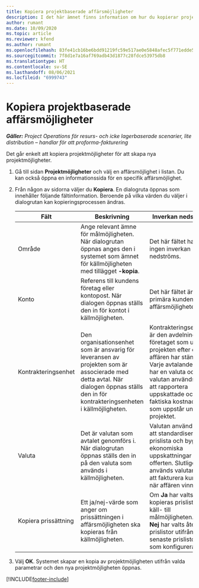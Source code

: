 ```yaml
---
title: Kopiera projektbaserade affärsmöjligheter
description: I det här ämnet finns information om hur du kopierar projektbaserade affärsmöjligheter i Project Operations.
author: rumant
ms.date: 10/09/2020
ms.topic: article
ms.reviewer: kfend
ms.author: rumant
ms.openlocfilehash: 83fe41cb16be6bdd91219fc59e517ae0e5848afec5f771edde575bb5c24f9865
ms.sourcegitcommit: 7f8d1e7a16af769adb43d1877c28fdce53975db8
ms.translationtype: HT
ms.contentlocale: sv-SE
ms.lasthandoff: 08/06/2021
ms.locfileid: "6999743"
---
```

# <a name="copy-project-based-opportunities"></a>Kopiera projektbaserade affärsmöjligheter

_**Gäller:** Project Operations för resurs- och icke lagerbaserade scenarier, lite distribution – handlar för att proforma-fakturering_


Det går enkelt att kopiera projektmöjligheter för att skapa nya projektmöjligheter. 

1. Gå till sidan **Projektmöjligheter** och välj en affärsmöjlighet i listan. Du kan också öppna en informationssida för en specifik affärsmöjlighet. 
2. Från någon av sidorna väljer du **Kopiera**. En dialogruta öppnas som innehåller följande fältinformation. Beroende på vilka värden du väljer i dialogrutan kan kopieringsprocessen ändras.

    | **Fält** | **Beskrivning** | **Inverkan nedströms** |
    | --- | --- | --- |
    | Område | Ange relevant ämne för målmöjligheten. När dialogrutan öppnas anges den i systemet som ämnet för källmöjligheten med tillägget **-kopia**. | Det här fältet har ingen inverkan nedströms. |
    | Konto | Referens till kundens företag eller kontopost. När dialogen öppnas ställs den in för kontot i källmöjligheten. | Det här fältet är den primära kunden i affärsmöjligheten. |
    | Kontrakteringsenhet | Den organisationsenhet som är ansvarig för leveransen av projekten som är associerade med detta avtal. När dialogen öppnas ställs den in för kontrakteringsenheten i källmöjligheten. | Kontrakteringsenheten är den avdelning i företaget som utför projekten efter det att affären har stängts. Varje avtalande enhet har en valuta och valutan används för att rapportera uppskattade och faktiska kostnader som uppstår under projektet. |
    | Valuta | Det är valutan som avtalet genomförs i. När dialogrutan öppnas ställs den in på den valuta som används i källmöjligheten. | Valutan används för att standardisera en prislista och bygga ekonomiska uppskattningar för offerten. Slutligen används valutan för att fakturera kunden när affären vinns. |
    | Kopiera prissättning | Ett ja/nej-värde som anger om prissättningen i affärsmöjligheten ska kopieras från källmöjligheten. | Om **Ja** har valts kopieras prislistor från käll- till målmöjligheten. Om **Nej** har valts återställs prislistor utifrån de senaste prislistorna som konfigurerades. |

3. Välj **OK**. Systemet skapar en kopia av projektmöjligheten utifrån valda parametrar och den nya projektmöjligheten öppnas.


[!INCLUDE[footer-include](../includes/footer-banner.md)]